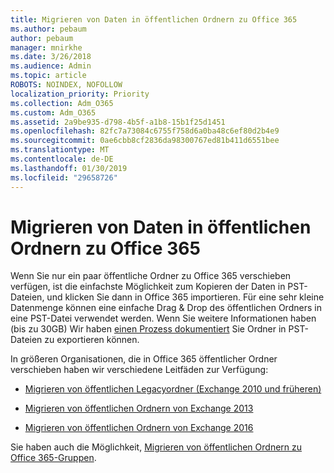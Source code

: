 ```yaml
---
title: Migrieren von Daten in öffentlichen Ordnern zu Office 365
ms.author: pebaum
author: pebaum
manager: mnirkhe
ms.date: 3/26/2018
ms.audience: Admin
ms.topic: article
ROBOTS: NOINDEX, NOFOLLOW
localization_priority: Priority
ms.collection: Adm_O365
ms.custom: Adm_O365
ms.assetid: 2a9be935-d798-4b5f-a1b8-15b1f25d1451
ms.openlocfilehash: 82fc7a73084c6755f758d6a0ba48c6ef80d2b4e9
ms.sourcegitcommit: 0ae6cbb8cf2836da98300767ed81b411d6551bee
ms.translationtype: MT
ms.contentlocale: de-DE
ms.lasthandoff: 01/30/2019
ms.locfileid: "29658726"
---
```

# <a name="migrate-public-folder-data-to-office-365"></a>Migrieren von Daten in öffentlichen Ordnern zu Office 365

Wenn Sie nur ein paar öffentliche Ordner zu Office 365 verschieben verfügen, ist die einfachste Möglichkeit zum Kopieren der Daten in PST-Dateien, und klicken Sie dann in Office 365 importieren. Für eine sehr kleine Datenmenge können eine einfache Drag & Drop des öffentlichen Ordners in eine PST-Datei verwendet werden. Wenn Sie weitere Informationen haben (bis zu 30GB) Wir haben [einen Prozess dokumentiert](https://technet.microsoft.com/library/dn874017%28v=exchg.150%29.aspx#PSTMigrate) Sie Ordner in PST-Dateien zu exportieren können. 
  
In größeren Organisationen, die in Office 365 öffentlicher Ordner verschieben haben wir verschiedene Leitfäden zur Verfügung:
  
- [Migrieren von öffentlichen Legacyordner (Exchange 2010 und früheren)](https://technet.microsoft.com/library/dn874017%28v=exchg.150%29.aspx)
    
- [Migrieren von öffentlichen Ordnern von Exchange 2013](https://technet.microsoft.com/library/mt798260%28v=exchg.150%29.aspx)
    
- [Migrieren von öffentlichen Ordnern von Exchange 2016](https://technet.microsoft.com/library/mt798260%28v=exchg.160%29.aspx)
    
Sie haben auch die Möglichkeit, [Migrieren von öffentlichen Ordnern zu Office 365-Gruppen](https://technet.microsoft.com/library/mt843872%28v=exchg.150%29.aspx).
  

